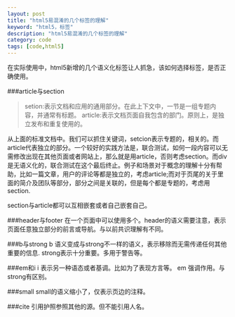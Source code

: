 ```yaml
---
layout: post
title: "html5易混淆的几个标签的理解"
keyword: "html5，标签"
description: "html5易混淆的几个标签的理解"
category: code
tags: [code,html5]
---
```


在实际使用中，html5新增的几个语义化标签让人抓急，该如何选择标签，是否正确使用。

###article与section

>setion:表示文档和应用的通用部分。在此上下文中，一节是一组专题内容，并通常有标题。
>article:表示文档页面自我包含的部门。原则上，是独立发布和重复使用的。
>

从上面的标准文档中。我们可以抓住关键词，setcion表示专题的，相关的。而article代表独立的部分。一个较好的实践方法是，联合测试，如何一段内容可以无需修改出现在其他页面或者网站上，那么就是用article，否则考虑section。而div 是无语义化的，联合测试在这个最后终止。例子和场景对于概念的理解十分有帮助，比如一篇文章，用户的评论等都是独立的，考虑article;而对于页尾的关于里面的简介及团队等部分，部分之间是关联的，但是每个都是专题的，考虑用section.

section与article都可以互相嵌套或者自己嵌套自己。

###header与footer
在一个页面中可以使用多个。header的语义需要注意，表示页面任意独立部分的前言或导航。与以前共识理解有不同。

###b与strong 
b 语义变成与strong不一样的语义，表示移除而无需传递任何其他重要的信息.
strong表示十分重要。多用于警告等。

###em和i
i 表示另一种语态或者基调。比如为了表现方言等。
em 强调作用。与strong有区别。

###small
small的语义缩小了，仅表示页边的注释。

###cite
引用护照参照其他的源。但不能引用人名。

